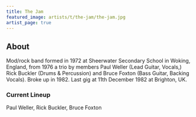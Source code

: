 ```yaml
---
title: The Jam
featured_image: artists/t/the-jam/the-jam.jpg
artist_page: true
---
```

## About

Mod/rock band formed in 1972 at Sheerwater Secondary School in Woking, England, from 1976 a trio by members Paul Weller (Lead Guitar, Vocals,) Rick Buckler (Drums & Percussion) and Bruce Foxton (Bass Guitar, Backing Vocals). Broke up in 1982. Last gig at 11th December 1982 at Brighton, UK.

### Current Lineup

Paul Weller, Rick Buckler, Bruce Foxton

